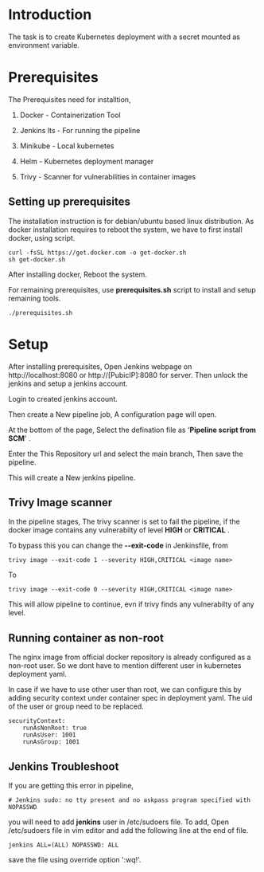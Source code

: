 # Introduction

The task is to create Kubernetes deployment with a secret mounted as environment variable.

  

# Prerequisites

The Prerequisites need for installtion,

1. Docker - Containerization Tool

2. Jenkins lts - For running the pipeline

3. Minikube - Local kubernetes

4. Helm - Kubernetes deployment manager

5. Trivy - Scanner for vulnerabilities in container images

## Setting up prerequisites
The installation instruction is for debian/ubuntu based linux distribution. 
As docker installation requires to reboot the system, we have to first install docker, using script.

    curl -fsSL https://get.docker.com -o get-docker.sh
    sh get-docker.sh
  After installing docker, Reboot the system.
  
  For remaining prerequisites, use **prerequisites.sh** script to install and setup remaining tools.
  

    ./prerequisites.sh

  
  

# Setup

After installing prerequisites, Open Jenkins webpage on http://localhost:8080 or http://[PubicIP]:8080 for server. Then unlock the jenkins and setup a jenkins account.


Login to created jenkins account.


Then create a New pipeline job, A configuration page will open.
 

At the bottom of the page, Select the defination file as '**Pipeline script from SCM**' .


Enter the This Repository url and select the main branch, Then save the pipeline. 


This will create a New jenkins pipeline.


## Trivy Image scanner
In the pipeline stages, The trivy scanner is set to fail the pipeline, if the docker image contains any vulnerabilty of level **HIGH** or **CRITICAL** .

To bypass this you can change the **--exit-code** in Jenkinsfile, from

    trivy image --exit-code 1 --severity HIGH,CRITICAL <image name>
To

    trivy image --exit-code 0 --severity HIGH,CRITICAL <image name>

This will allow pipeline to continue, evn if trivy finds any vulnerabilty of any level.

## Running container as non-root
The nginx image from official docker repository is already configured as a non-root user. So we dont have to mention different user in kubernetes deployment yaml.

In case if we have to use other user than root, we can configure this by adding security context under container spec in deployment yaml. The uid of the user or group need to be replaced.

    securityContext:
	    runAsNonRoot: true
	    runAsUser: 1001
	    runAsGroup: 1001


## Jenkins Troubleshoot
If you are getting this error in pipeline,

    # Jenkins sudo: no tty present and no askpass program specified with NOPASSWD

you will need to add **jenkins** user in /etc/sudoers file.
To add, Open /etc/sudoers file in vim editor and add the following line at the end of file.

    jenkins ALL=(ALL) NOPASSWD: ALL
save the file using override option ':wq!'.


